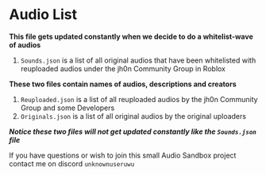 # Audio List

**This file gets updated constantly when we decide to do a whitelist-wave of audios**
1. ``Sounds.json`` is a list of all original audios that have been whitelisted with reuploaded audios under the jh0n Community Group in Roblox

**These two files contain names of audios, descriptions and creators**
1. `Reuploaded.json` is a list of all reuploaded audios by the jh0n Community Group and some Developers
2. `Originals.json` is a list of all original audios by the original uploaders

***Notice these two files will not get updated constantly like the `Sounds.json` file***

If you have questions or wish to join this small Audio Sandbox project contact me on discord `unknownuseruwu`

